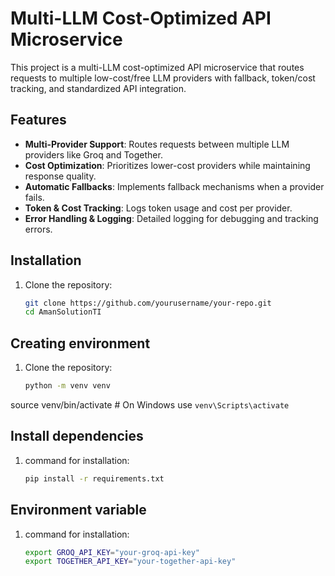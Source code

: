 # Multi-LLM Cost-Optimized API Microservice

This project is a multi-LLM cost-optimized API microservice that routes requests to multiple low-cost/free LLM providers with fallback, token/cost tracking, and standardized API integration.

## Features

- **Multi-Provider Support**: Routes requests between multiple LLM providers like Groq and Together.
- **Cost Optimization**: Prioritizes lower-cost providers while maintaining response quality.
- **Automatic Fallbacks**: Implements fallback mechanisms when a provider fails.
- **Token & Cost Tracking**: Logs token usage and cost per provider.
- **Error Handling & Logging**: Detailed logging for debugging and tracking errors.

## Installation

1. Clone the repository:
   ```bash
   git clone https://github.com/yourusername/your-repo.git
   cd AmanSolutionTI


## Creating environment

1. Clone the repository:
   ```bash
   python -m venv venv
source venv/bin/activate  # On Windows use `venv\Scripts\activate`

## Install dependencies

1. command for installation:
   ```bash
   pip install -r requirements.txt

## Environment variable
1. command for installation:
   ```bash
   export GROQ_API_KEY="your-groq-api-key"
   export TOGETHER_API_KEY="your-together-api-key"






